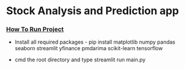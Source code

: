 # Stock Analysis and Prediction app

<h3><strong><u>How To Run Project</u></strong></h3>

- Install all required packages - pip install matplotlib numpy pandas seaborn streamlit yfinance pmdarima scikit-learn tensorflow

- cmd the root directory and type streamlit run main.py

 
